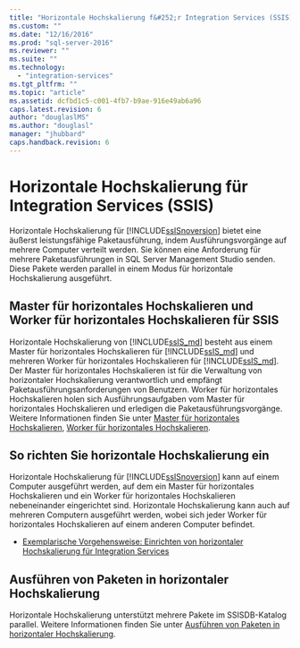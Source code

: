 ```yaml
---
title: "Horizontale Hochskalierung f&#252;r Integration Services (SSIS) | Microsoft Docs"
ms.custom: ""
ms.date: "12/16/2016"
ms.prod: "sql-server-2016"
ms.reviewer: ""
ms.suite: ""
ms.technology: 
  - "integration-services"
ms.tgt_pltfrm: ""
ms.topic: "article"
ms.assetid: dcfbd1c5-c001-4fb7-b9ae-916e49ab6a96
caps.latest.revision: 6
author: "douglaslMS"
ms.author: "douglasl"
manager: "jhubbard"
caps.handback.revision: 6
---
```

# Horizontale Hochskalierung f&#252;r Integration Services (SSIS)
Horizontale Hochskalierung für [!INCLUDE[ssISnoversion](../includes/ssisnoversion-md.md)] bietet eine äußerst leistungsfähige Paketausführung, indem Ausführungsvorgänge auf mehrere Computer verteilt werden. Sie können eine Anforderung für mehrere Paketausführungen in SQL Server Management Studio senden. Diese Pakete werden parallel in einem Modus für horizontale Hochskalierung ausgeführt.  


## <a name="ssis-scale-out-master-and-scale-out-worker"></a>Master für horizontales Hochskalieren und Worker für horizontales Hochskalieren für SSIS
Horizontale Hochskalierung von [!INCLUDE[ssIS_md](../includes/ssis-md.md)] besteht aus einem Master für horizontales Hochskalieren für [!INCLUDE[ssIS_md](../includes/ssis-md.md)] und mehreren Worker für horizontales Hochskalieren für [!INCLUDE[ssIS_md](../includes/ssis-md.md)]. Der Master für horizontales Hochskalieren ist für die Verwaltung von horizontaler Hochskalierung verantwortlich und empfängt Paketausführungsanforderungen von Benutzern. Worker für horizontales Hochskalieren holen sich Ausführungsaufgaben vom Master für horizontales Hochskalieren und erledigen die Paketausführungsvorgänge. Weitere Informationen finden Sie unter [Master für horizontales Hochskalieren](../integration-services/integration-services-ssis-scale-out-master.md), [Worker für horizontales Hochskalieren](../integration-services/integration-services-ssis-scale-out-worker.md).


## <a name="how-to-set-up-scale-out"></a>So richten Sie horizontale Hochskalierung ein
Horizontale Hochskalierung für [!INCLUDE[ssISnoversion](../includes/ssisnoversion-md.md)] kann auf einem Computer ausgeführt werden, auf dem ein Master für horizontales Hochskalieren und ein Worker für horizontales Hochskalieren nebeneinander eingerichtet sind. Horizontale Hochskalierung kann auch auf mehreren Computern ausgeführt werden, wobei sich jeder Worker für horizontales Hochskalieren auf einem anderen Computer befindet.
- [Exemplarische Vorgehensweise: Einrichten von horizontaler Hochskalierung für Integration Services](../integration-services/walkthrough-set-up-integration-services-scale-out.md)


## <a name="run-packages-in-scale-out"></a>Ausführen von Paketen in horizontaler Hochskalierung
Horizontale Hochskalierung unterstützt mehrere Pakete im SSISDB-Katalog parallel. Weitere Informationen finden Sie unter [Ausführen von Paketen in horizontaler Hochskalierung](../integration-services/run-packages-in-integration-services-ssis-scale-out.md).

